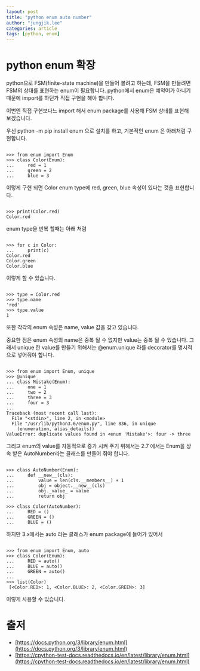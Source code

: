 ```yaml
---
layout: post
title: "python enum auto number"
author: "jungjik.lee"
categories: article
tags: [python, enum]
---
```


# python enum 확장
python으로 FSM(finite-state machine)을 만들어 볼려고 하는데,
FSM을 만들려면 FSM의 상태를 표현하는 enum이 필요합니다.
python에서 enum은 예약어가 아니기 때문에 import를 하던가 직접 구현을 해야 합니다.

이번엔 직접 구현보다느 import 해서 enum package를 사용해 FSM 상태를 표현해 보겠습니다.

우선 python -m pip install enum 으로 설치를 하고, 기본적인 enum 은 아래처럼 구현합니다.
<pre><code>
>>> from enum import Enum
>>> class Color(Enum):
...     red = 1
...     green = 2
...     blue = 3
</code></pre>
이렇게 구현 되면 Color enum type에 red, green, blue 속성이 있다는 것을 표현합니다.
<pre><code>
>>> print(Color.red)
Color.red
</code></pre>
enum type을 반복 할때는 아래 처럼
<pre><code>
>>> for c in Color:
...     print(c)
Color.red
Color.green
Color.blue
</code></pre>
이렇게 할 수 있습니다.
<pre><code>
>>> type = Color.red
>>> type.name
'red'
>>> type.value
1
</code></pre>
또한 각각의 enum 속성은 name, value 값을 갖고 있습니다.

중요한 점은 enum 속성의 name은 중복 될 수 없지만 value는 중복 될 수 있습니다.
그래서 unique 한 value를 만들기 위해서는  @enum.unique 라를 decorator를 명시적으로 넣어줘야 합니다.
<pre><code>
>>> from enum import Enum, unique
>>> @unique
... class Mistake(Enum):
...     one = 1
...     two = 2
...     three = 3
...     four = 3
...
Traceback (most recent call last):
  File "<&zwj;stdin>", line 2, in <&zwj;module>
  File "/usr/lib/python3.6/enum.py", line 836, in unique
    (enumeration, alias_details))
ValueError: duplicate values found in <&zwj;enum 'Mistake'>: four -> three
</code></pre>
그리고 enum의 value를 자동적으로 증가 시켜 주기 위해서는 2.7 에서는 Enum을 상속 받은 AutoNumber라는 클래스를 만들어 줘야 합니다.
<pre><code>
>>> class AutoNumber(Enum):
...     def __new__(cls):
...         value = len(cls.__members__) + 1
...         obj = object.__new__(cls)
...         obj._value_ = value
...         return obj

>>> class Color(AutoNumber):
...     RED = ()
...     GREEN = ()
...     BLUE = ()
</code></pre>

하지만 3.x에서는 auto 라는 클래스가 enum package에 들어가 있어서
<pre><code>
>>> from enum import Enum, auto
>>> class Color(Enum):
...     RED = auto()
...     BLUE = auto()
...     GREEN = auto()
...
>>> list(Color)
 [<&zwj;Color.RED>: 1, <&zwj;Color.BLUE>: 2, <&zwj;Color.GREEN>: 3]
</code></pre>
이렇게 사용할 수 있습니다.

# 출저
  - [https://docs.python.org/3/library/enum.html](https://docs.python.org/3/library/enum.html)
  - [https://cpython-test-docs.readthedocs.io/en/latest/library/enum.html](https://cpython-test-docs.readthedocs.io/en/latest/library/enum.html)
